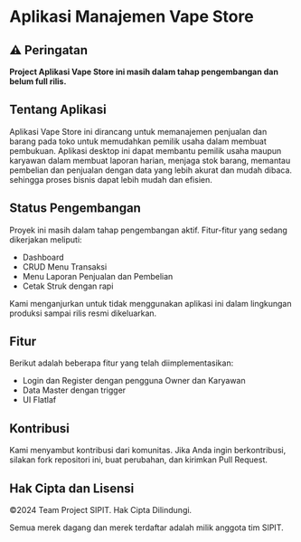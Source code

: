 # Aplikasi Manajemen Vape Store

## ⚠️ Peringatan
**Project Aplikasi Vape Store ini masih dalam tahap pengembangan dan belum full rilis.**

## Tentang Aplikasi
Aplikasi Vape Store ini dirancang untuk memanajemen penjualan dan barang pada toko untuk 
memudahkan pemilik usaha dalam membuat pembukuan. Aplikasi desktop ini dapat 
membantu pemilik usaha maupun karyawan dalam membuat laporan harian, menjaga stok 
barang, memantau pembelian dan penjualan dengan data yang lebih akurat dan mudah 
dibaca. sehingga proses bisnis dapat lebih mudah dan efisien.

## Status Pengembangan
Proyek ini masih dalam tahap pengembangan aktif. Fitur-fitur yang sedang dikerjakan meliputi:

- Dashboard
- CRUD Menu Transaksi
- Menu Laporan Penjualan dan Pembelian
- Cetak Struk dengan rapi

Kami menganjurkan untuk tidak menggunakan aplikasi ini dalam lingkungan produksi sampai rilis resmi dikeluarkan.

## Fitur
Berikut adalah beberapa fitur yang telah diimplementasikan:

- Login dan Register dengan pengguna Owner dan Karyawan
- Data Master dengan trigger
- UI Flatlaf

## Kontribusi
Kami menyambut kontribusi dari komunitas. Jika Anda ingin berkontribusi, silakan fork repositori ini, buat perubahan, dan kirimkan Pull Request.

## Hak Cipta dan Lisensi
©2024 Team Project SIPIT. Hak Cipta Dilindungi.

Semua merek dagang dan merek terdaftar adalah milik anggota tim SIPIT.
